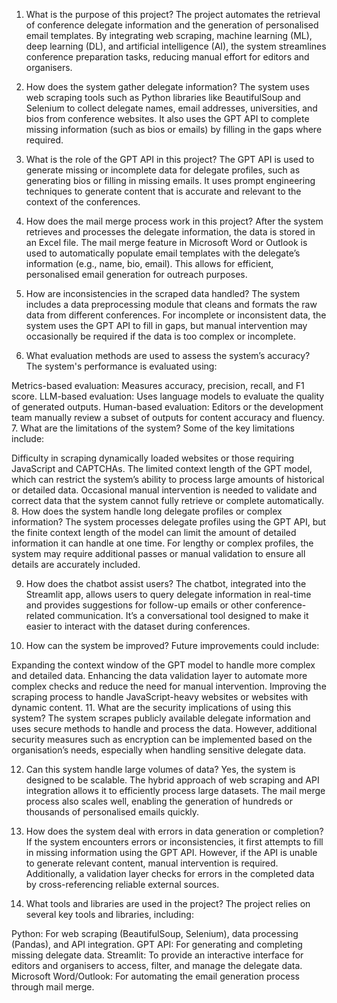 1. What is the purpose of this project?
The project automates the retrieval of conference delegate information and the generation of personalised email templates. By integrating web scraping, machine learning (ML), deep learning (DL), and artificial intelligence (AI), the system streamlines conference preparation tasks, reducing manual effort for editors and organisers.

2. How does the system gather delegate information?
The system uses web scraping tools such as Python libraries like BeautifulSoup and Selenium to collect delegate names, email addresses, universities, and bios from conference websites. It also uses the GPT API to complete missing information (such as bios or emails) by filling in the gaps where required.

3. What is the role of the GPT API in this project?
The GPT API is used to generate missing or incomplete data for delegate profiles, such as generating bios or filling in missing emails. It uses prompt engineering techniques to generate content that is accurate and relevant to the context of the conferences.

4. How does the mail merge process work in this project?
After the system retrieves and processes the delegate information, the data is stored in an Excel file. The mail merge feature in Microsoft Word or Outlook is used to automatically populate email templates with the delegate’s information (e.g., name, bio, email). This allows for efficient, personalised email generation for outreach purposes.

5. How are inconsistencies in the scraped data handled?
The system includes a data preprocessing module that cleans and formats the raw data from different conferences. For incomplete or inconsistent data, the system uses the GPT API to fill in gaps, but manual intervention may occasionally be required if the data is too complex or incomplete.

6. What evaluation methods are used to assess the system’s accuracy?
The system's performance is evaluated using:

Metrics-based evaluation: Measures accuracy, precision, recall, and F1 score.
LLM-based evaluation: Uses language models to evaluate the quality of generated outputs.
Human-based evaluation: Editors or the development team manually review a subset of outputs for content accuracy and fluency.
7. What are the limitations of the system?
Some of the key limitations include:

Difficulty in scraping dynamically loaded websites or those requiring JavaScript and CAPTCHAs.
The limited context length of the GPT model, which can restrict the system’s ability to process large amounts of historical or detailed data.
Occasional manual intervention is needed to validate and correct data that the system cannot fully retrieve or complete automatically.
8. How does the system handle long delegate profiles or complex information?
The system processes delegate profiles using the GPT API, but the finite context length of the model can limit the amount of detailed information it can handle at one time. For lengthy or complex profiles, the system may require additional passes or manual validation to ensure all details are accurately included.

9. How does the chatbot assist users?
The chatbot, integrated into the Streamlit app, allows users to query delegate information in real-time and provides suggestions for follow-up emails or other conference-related communication. It’s a conversational tool designed to make it easier to interact with the dataset during conferences.

10. How can the system be improved?
Future improvements could include:

Expanding the context window of the GPT model to handle more complex and detailed data.
Enhancing the data validation layer to automate more complex checks and reduce the need for manual intervention.
Improving the scraping process to handle JavaScript-heavy websites or websites with dynamic content.
11. What are the security implications of using this system?
The system scrapes publicly available delegate information and uses secure methods to handle and process the data. However, additional security measures such as encryption can be implemented based on the organisation’s needs, especially when handling sensitive delegate data.

12. Can this system handle large volumes of data?
Yes, the system is designed to be scalable. The hybrid approach of web scraping and API integration allows it to efficiently process large datasets. The mail merge process also scales well, enabling the generation of hundreds or thousands of personalised emails quickly.

13. How does the system deal with errors in data generation or completion?
If the system encounters errors or inconsistencies, it first attempts to fill in missing information using the GPT API. However, if the API is unable to generate relevant content, manual intervention is required. Additionally, a validation layer checks for errors in the completed data by cross-referencing reliable external sources.

14. What tools and libraries are used in the project?
The project relies on several key tools and libraries, including:

Python: For web scraping (BeautifulSoup, Selenium), data processing (Pandas), and API integration.
GPT API: For generating and completing missing delegate data.
Streamlit: To provide an interactive interface for editors and organisers to access, filter, and manage the delegate data.
Microsoft Word/Outlook: For automating the email generation process through mail merge.
